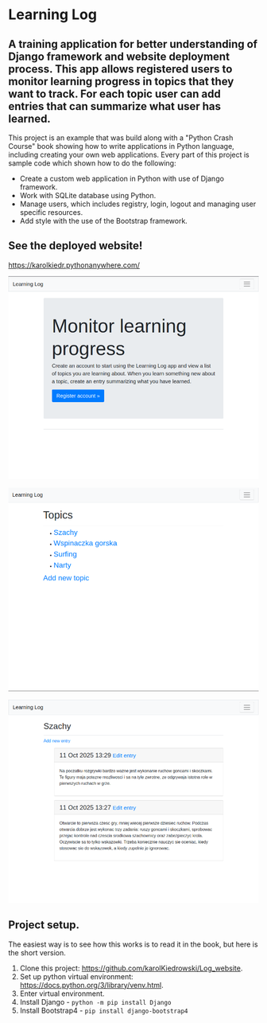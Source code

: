 # Learning Log

## A training application for better understanding of Django framework and website deployment process. This app allows registered users to monitor learning progress in topics that they want to track. For each topic user can add entries that can summarize what user has learned.

This project is an example that was build along with a "Python Crash Course" book showing how to write applications in Python language, including creating your own web applications. Every part of this project is sample code which shown how to do the following:

* Create a custom web application in Python with use of Django framework.
* Work with SQLite database using Python.
* Manage users, which includes registry, login, logout and managing user specific resources.
* Add style with the use of the Bootstrap framework.

## See the deployed website!

https://karolkiedr.pythonanywhere.com/

![Here should be a main page picture.](https://github.com/karolKiedrowski/Log_website/blob/master/images/main_page.png?raw=true)

![Here should be a topics page picture.](https://github.com/karolKiedrowski/Log_website/blob/master/images/topics_page.png?raw=true)

![Here should be a single topic page picture.](https://github.com/karolKiedrowski/Log_website/blob/master/images/topic_page.png?raw=true)

## Project setup.

The easiest way is to see how this works is to read it in the book, but here is the short version.

1. Clone this project: https://github.com/karolKiedrowski/Log_website.
2. Set up python virtual environment: https://docs.python.org/3/library/venv.html.
3. Enter virtual environment.
3. Install Django - `python -m pip install Django`
4. Install Bootstrap4 - `pip install django-bootstrap4`